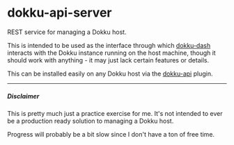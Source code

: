 # dokku-api-server
REST service for managing a Dokku host.

This is intended to be used as the interface through which
[dokku-dash](https://github.com/nikelmwann/dokku-dash) interacts with the Dokku
instance running on the host machine, though it should work with anything - it
may just lack certain features or details.

This can be installed easily on any Dokku host via the
[dokku-api](https://github.com/nikelmwann/dokku-api) plugin.

---

##### Disclaimer

This is pretty much just a practice exercise for me. It's not intended to ever be a production ready solution to managing a Dokku host.

Progress will probably be a bit slow since I don't have a ton of free time.
